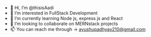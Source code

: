 - 👋 Hi, I’m @thisisAadi
- 👀 I’m interested in FullStack Development
- 🌱 I’m currently learning Node js, express js and React
- 💞️ I’m looking to collaborate on MERNstack projects
- 📫 You can reach me through -> ayushupadhyay210@gmail.com

<!---
thisisAadi/thisisAadi is a ✨ special ✨ repository because its `README.md` (this file) appears on your GitHub profile.
You can click the Preview link to take a look at your changes.
--->
